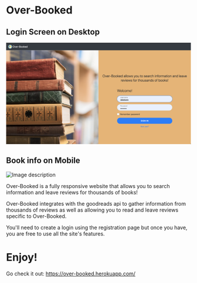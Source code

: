 # Over-Booked
## Login Screen on Desktop
![Image description](Over-Booked.png)

## Book info on Mobile
![Image description](Over-Booked-mobile.png|width=50)

Over-Booked is a fully responsive website that allows you to search information
and leave reviews for thousands of books!

Over-Booked integrates with the goodreads api to gather information from
thousands of reviews as well as allowing you to read and leave reviews
specific to Over-Booked.

You'll need to create a login using the registration page but once you have,
you are free to use all the site's features.

# Enjoy!
Go check it out:
https://over-booked.herokuapp.com/
